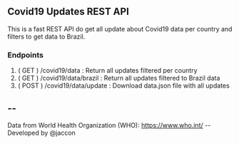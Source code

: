 ## Covid19 Updates REST API
This is a fast REST API do get all update about Covid19 data per country and filters to get
data to Brazil.

### Endpoints
1. ( GET ) /covid19/data : Return all updates filtered per country
2. ( GET ) /covid19/data/brazil : Return all updates filtered to Brazil data
3. ( POST ) /covid19/data/update : Download data.json file with all updates

--
--
Data from World Health Organization (WHO): https://www.who.int/ --
Developed by @jaccon

